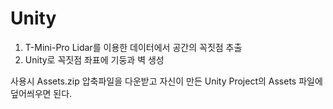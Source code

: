 # Unity

1. T-Mini-Pro Lidar를 이용한 데이터에서 공간의 꼭짓점 추출
2. Unity로 꼭짓점 좌표에 기둥과 벽 생성

사용시 Assets.zip 압축파일을 다운받고 자신이 만든 Unity Project의 Assets 파일에 덮어씌우면 된다. 
